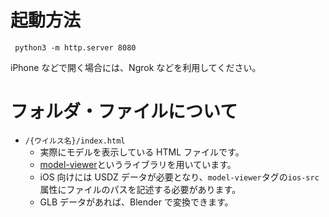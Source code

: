 # 起動方法

```
 python3 -m http.server 8080
```

iPhone などで開く場合には、Ngrok などを利用してください。

# フォルダ・ファイルについて

- `/{ウイルス名}/index.html`
  - 実際にモデルを表示している HTML ファイルです。
  - [model-viewer](https://github.com/google/model-viewer)というライブラリを用いています。
  - iOS 向けには USDZ データが必要となり、`model-viewer`タグの`ios-src`属性にファイルのパスを記述する必要があります。
  - GLB データがあれば、Blender で変換できます。